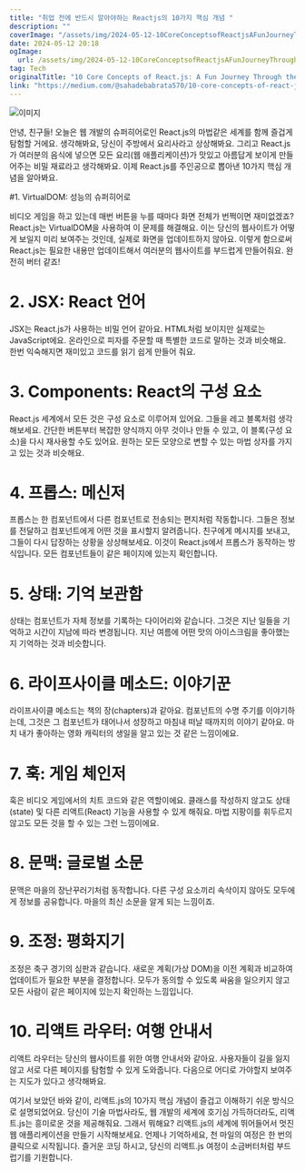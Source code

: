 ```yaml
---
title: "취업 전에 반드시 알아야하는 Reactjs의 10가지 핵심 개념 "
description: ""
coverImage: "/assets/img/2024-05-12-10CoreConceptsofReactjsAFunJourneyThroughtheWorldofWebDevelopment_0.png"
date: 2024-05-12 20:18
ogImage:
  url: /assets/img/2024-05-12-10CoreConceptsofReactjsAFunJourneyThroughtheWorldofWebDevelopment_0.png
tag: Tech
originalTitle: "10 Core Concepts of React.js: A Fun Journey Through the World of Web Development!"
link: "https://medium.com/@sahadebabrata570/10-core-concepts-of-react-js-a-fun-journey-through-the-world-of-web-development-08e590ca014a"
---
```


![이미지](/assets/img/2024-05-12-10CoreConceptsofReactjsAFunJourneyThroughtheWorldofWebDevelopment_0.png)

안녕, 친구들! 오늘은 웹 개발의 슈퍼히어로인 React.js의 마법같은 세계를 함께 즐겁게 탐험할 거에요. 생각해봐요, 당신이 주방에서 요리사라고 상상해봐요. 그리고 React.js가 여러분의 음식에 넣으면 모든 요리(웹 애플리케이션)가 맛있고 아름답게 보이게 만들어주는 비밀 재료라고 생각해봐요. 이제 React.js를 주인공으로 뽑아낸 10가지 핵심 개념을 알아봐요.

#1. VirtualDOM: 성능의 슈퍼히어로

비디오 게임을 하고 있는데 매번 버튼을 누를 때마다 화면 전체가 번쩍이면 재미없겠죠? React.js는 VirtualDOM을 사용하여 이 문제를 해결해요. 이는 당신의 웹사이트가 어떻게 보일지 미리 보여주는 것인데, 실제로 화면을 업데이트하지 않아요. 이렇게 함으로써 React.js는 필요한 내용만 업데이트해서 여러분의 웹사이트를 부드럽게 만들어줘요. 완전히 버터 같죠!

# 2. JSX: React 언어

JSX는 React.js가 사용하는 비밀 언어 같아요. HTML처럼 보이지만 실제로는 JavaScript에요. 온라인으로 피자를 주문할 때 특별한 코드로 말하는 것과 비슷해요. 한번 익숙해지면 재미있고 코드를 읽기 쉽게 만들어 줘요.

# 3. Components: React의 구성 요소

React.js 세계에서 모든 것은 구성 요소로 이루어져 있어요. 그들을 레고 블록처럼 생각해보세요. 간단한 버튼부터 복잡한 양식까지 아무 것이나 만들 수 있고, 이 블록(구성 요소)을 다시 재사용할 수도 있어요. 원하는 모든 모양으로 변할 수 있는 마법 상자를 가지고 있는 것과 비슷해요.

# 4. 프롭스: 메신저

프롭스는 한 컴포넌트에서 다른 컴포넌트로 전송되는 편지처럼 작동합니다. 그들은 정보를 전달하고 컴포넌트에게 어떤 것을 표시할지 알려줍니다. 친구에게 메시지를 보내고, 그들이 다시 답장하는 상황을 상상해보세요. 이것이 React.js에서 프롭스가 동작하는 방식입니다. 모든 컴포넌트들이 같은 페이지에 있는지 확인합니다.

# 5. 상태: 기억 보관함

상태는 컴포넌트가 자체 정보를 기록하는 다이어리와 같습니다. 그것은 지난 일들을 기억하고 시간이 지남에 따라 변경됩니다. 지난 여름에 어떤 맛의 아이스크림을 좋아했는지 기억하는 것과 비슷합니다.

# 6. 라이프사이클 메소드: 이야기꾼

라이프사이클 메소드는 책의 장(chapters)과 같아요. 컴포넌트의 수명 주기를 이야기하는데, 그것은 그 컴포넌트가 태어나서 성장하고 마침내 떠날 때까지의 이야기 같아요. 마치 내가 좋아하는 영화 캐릭터의 생일을 알고 있는 것 같은 느낌이에요.

# 7. 훅: 게임 체인저

훅은 비디오 게임에서의 치트 코드와 같은 역할이에요. 클래스를 작성하지 않고도 상태(state) 및 다른 리액트(React) 기능을 사용할 수 있게 해줘요. 마법 지팡이를 휘두르지 않고도 모든 것을 할 수 있는 그런 느낌이에요.

# 8. 문맥: 글로벌 소문

문맥은 마을의 장난꾸러기처럼 동작합니다. 다른 구성 요소끼리 속삭이지 않아도 모두에게 정보를 공유합니다. 마을의 최신 소문을 알게 되는 느낌이죠.

# 9. 조정: 평화지기

조정은 축구 경기의 심판과 같습니다. 새로운 계획(가상 DOM)을 이전 계획과 비교하여 업데이트가 필요한 부분을 결정합니다. 모두가 동의할 수 있도록 싸움을 일으키지 않고 모든 사람이 같은 페이지에 있는지 확인하는 느낌입니다.

# 10. 리액트 라우터: 여행 안내서

리액트 라우터는 당신의 웹사이트를 위한 여행 안내서와 같아요. 사용자들이 길을 잃지 않고 서로 다른 페이지를 탐험할 수 있게 도와줍니다. 다음으로 어디로 가야할지 보여주는 지도가 있다고 생각해봐요.

여기서 보았던 바와 같이, 리액트.js의 10가지 핵심 개념이 즐겁고 이해하기 쉬운 방식으로 설명되었어요. 당신이 기술 마법사라도, 웹 개발의 세계에 호기심 가득하더라도, 리액트.js는 흥미로운 것을 제공해줘요. 그래서 뭐해요? 리액트.js의 세계에 뛰어들어서 멋진 웹 애플리케이션을 만들기 시작해보세요. 언제나 기억하세요, 천 마일의 여정은 한 번의 클릭으로 시작됩니다. 즐거운 코딩 하시고, 당신의 리액트.js 여정이 소금버터처럼 부드럽기를 기원합니다.
